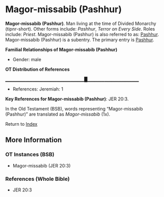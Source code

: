 # Magor-missabib (Pashhur)
**Magor-missabib (Pashhur)**. 
Man living at the time of Divided Monarchy (tipnr-short). 
Other forms include: 
*Pashhur*, *Terror on Every Side*. 
Roles include: 
_Priest_. 
Magor-missabib (Pashhur) is also referred to as: 
[Pashhur](Pashhur.3.md). 
Magor-missabib (Pashhur) is a subentry. The primary entry is 
[Pashhur](Pashhur.3.md). 




**Familial Relationships of Magor-missabib (Pashhur)**


* Gender: male


**OT Distribution of References**

▁▁▁▁▁▁▁▁▁▁▁▁▁▁▁▁▁▁▁▁▁▁▁█▁▁▁▁▁▁▁▁▁▁▁▁▁▁▁
* References: Jeremiah: 1



**Key References for Magor-missabib (Pashhur)**: 
JER 20:3. 


In the Old Testament (BSB), words representing “Magor-missabib (Pashhur)” are translated as 
*Magor-missabib* (1x). 




Return to [Index](00-Index.md)

## More Information

### OT Instances (BSB)

* Magor-missabib (JER 20:3)



### References (Whole Bible)

* JER 20:3



